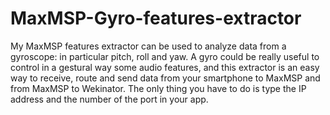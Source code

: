 # MaxMSP-Gyro-features-extractor

My MaxMSP features extractor can be used to analyze data from a gyroscope: in particular pitch, roll and yaw. A gyro could be really useful to control in a gestural way some audio features, and this extractor is an easy way to receive, route and send data from your smartphone to MaxMSP and from MaxMSP to Wekinator. The only thing you have to do is type the IP address and the number of the port in your app.
